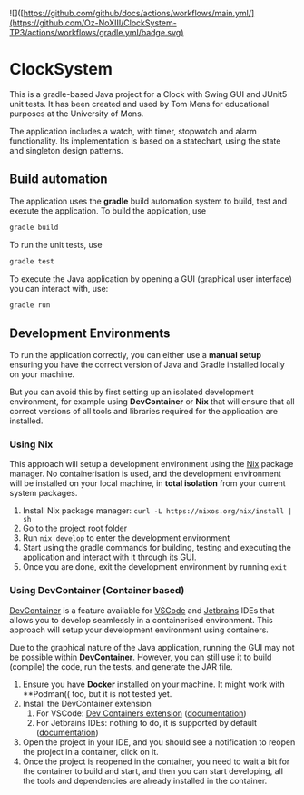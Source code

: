 ![]([https://github.com/github/docs/actions/workflows/main.yml/](https://github.com/Oz-NoXIII/ClockSystem-TP3/actions/workflows/gradle.yml/badge.svg)
# ClockSystem

This is a gradle-based Java project for a Clock with Swing GUI and JUnit5 unit tests. It has been created and used by Tom Mens for educational purposes at the University of Mons.

The application includes a watch, with timer, stopwatch and alarm functionality. Its implementation is based on a statechart, using the state and singleton design patterns.

## Build automation

The application uses the **gradle** build automation system to build, test and exexute the application.
To build the application, use
```sh
gradle build
```
To run the unit tests, use
```sh
gradle test
```
To execute the Java application by opening a GUI (graphical user interface) you can interact with, use:
```sh
gradle run
```

## Development Environments

To run the application correctly, you can either use a **manual setup** ensuring you have the correct version of Java and Gradle installed locally on your machine.

But you can avoid this by first setting up an isolated development environment, for example using 
**DevContainer** or **Nix** that will ensure that all correct versions of all tools and libraries required for the application are installed.

### Using Nix

This approach will setup a development environment using the [Nix](https://nixos.org) package manager.
No containerisation is used, and the development environment will be installed on your local machine, in **total isolation** from your current system packages.

1. Install Nix package manager: `curl -L https://nixos.org/nix/install | sh`
2. Go to the project root folder
3. Run `nix develop` to enter the development environment
4. Start using the gradle commands for building, testing and executing the application and interact with it through its GUI.
5. Once you are done, exit the development environment by running `exit`

### Using DevContainer (Container based)

[DevContainer](https://containers.dev/) is a feature available for [VSCode](https://code.visualstudio.com/) and [Jetbrains](https://www.jetbrains.com/) IDEs that allows you to develop seamlessly in a containerised environment. This approach will setup your
development environment using containers.

Due to the graphical nature of the Java application, running the GUI may not be possible within **DevContainer**. However, you can still use it to build (compile) the code, run the tests, and generate the JAR file.

1. Ensure you have **Docker** installed on your machine. It might work with **Podman(( too, but it is not tested yet.
2. Install the DevContainer extension
   1. For VSCode:
      [Dev Containers extension](https://marketplace.visualstudio.com/items?itemName=ms-vscode-remote.remote-containers)
      ([documentation](https://code.visualstudio.com/docs/devcontainers/containers))
   2. For Jetbrains IDEs: nothing to do, it is supported by default
      ([documentation](https://www.jetbrains.com/help/idea/connect-to-devcontainer.html))
3. Open the project in your IDE, and you should see a notification to reopen the project in a container, click on it.
4. Once the project is reopened in the container, you need to wait a bit for the container to build and start, and then you can start developing, all the tools and dependencies are already installed in the container.



